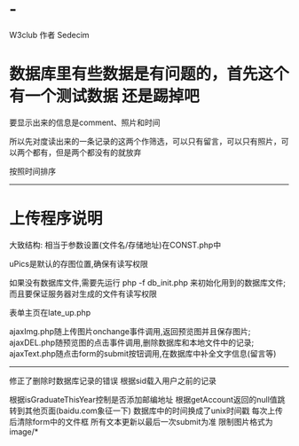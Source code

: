 # -

W3club
作者 Sedecim

# 数据库里有些数据是有问题的，首先这个有一个测试数据 还是踢掉吧

要显示出来的信息是comment、照片和时间

所以先对度读出来的一条记录的这两个作筛选，可以只有留言，可以只有照片，可以两个都有，但是两个都没有的就放弃

按照时间排序

---

# 上传程序说明


大致结构:
相当于参数设置(文件名/存储地址)在CONST.php中

uPics是默认的存图位置,确保有读写权限

如果没有数据库文件,需要先运行 php -f db_init.php 来初始化用到的数据库文件;而且要保证服务器对生成的文件有读写权限

表单主页在late_up.php

ajaxImg.php随上传图片onchange事件调用,返回预览图并且保存图片;
ajaxDEL.php随预览图的点击事件调用,删除数据库和本地文件中的记录;
ajaxText.php随点击form的submit按钮调用,在数据库中补全文字信息(留言等)


***
修正了删除时数据库记录的错误
根据sid载入用户之前的记录

根据isGraduateThisYear控制是否添加邮编地址
根据getAccount返回的null值跳转到其他页面(baidu.com象征一下)
数据库中的时间换成了unix时间戳
每次上传后清除form中的文件框
所有文本更新以最后一次submit为准
限制图片格式为 image/*
